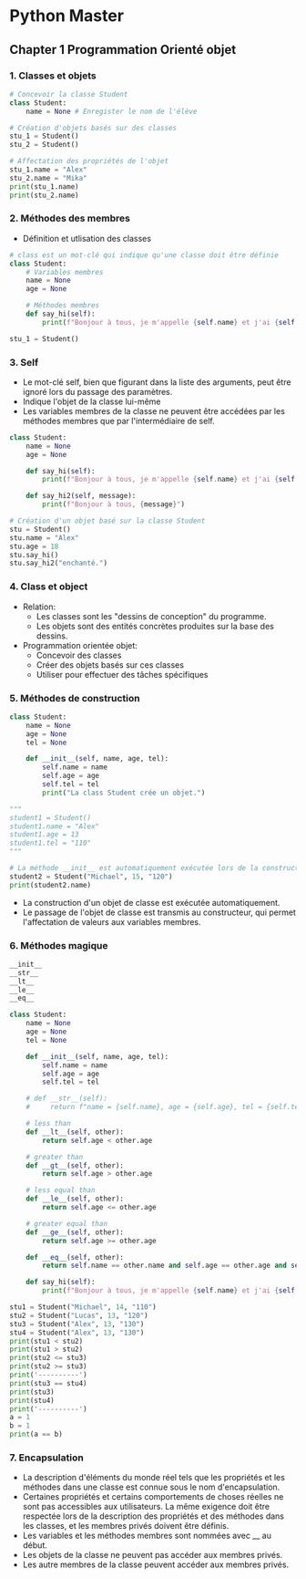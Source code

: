 # Python Master

## Chapter 1 Programmation Orienté objet
### 1. Classes et objets
```python
# Concevoir la classe Student
class Student:
    name = None # Enregister le nom de l'élève

# Création d'objets basés sur des classes
stu_1 = Student()
stu_2 = Student()

# Affectation des propriétés de l'objet
stu_1.name = "Alex"
stu_2.name = "Mika"
print(stu_1.name)
print(stu_2.name)
```
### 2. Méthodes des membres
 - Définition et utlisation des classes
```python
# class est un mot-clé qui indique qu'une classe doit être définie
class Student:
    # Variables membres
    name = None
    age = None

    # Méthodes membres
    def say_hi(self):
        print(f"Bonjour à tous, je m'appelle {self.name} et j'ai {self.age} ans.")

stu_1 = Student()
```
### 3. Self
 - Le mot-clé self, bien que figurant dans la liste des arguments, peut être ignoré lors du passage des paramètres.
 - Indique l'objet de la classe lui-même
 - Les variables membres de la classe ne peuvent être accédées par les méthodes membres que par l'intermédiaire de self.
```python
class Student:
    name = None
    age = None

    def say_hi(self):
        print(f"Bonjour à tous, je m'appelle {self.name} et j'ai {self.age} ans.")

    def say_hi2(self, message):
        print(f"Bonjour à tous, {message}")

# Création d'un objet basé sur la classe Student
stu = Student()
stu.name = "Alex"
stu.age = 18
stu.say_hi()
stu.say_hi2("enchanté.")
```
### 4. Class et object
 - Relation:
   - Les classes sont les "dessins de conception" du programme.
   - Les objets sont des entités concrètes produites sur la base des dessins.
 - Programmation orientée objet:
   - Concevoir des classes
   - Créer des objets basés sur ces classes
   - Utiliser pour effectuer des tâches spécifiques
### 5. Méthodes de construction
```python
class Student:
    name = None
    age = None
    tel = None

    def __init__(self, name, age, tel):
        self.name = name
        self.age = age
        self.tel = tel
        print("La class Student crée un objet.")

"""
student1 = Student()
student1.name = "Alex"
student1.age = 13
student1.tel = "110"
"""

# La méthode __init__ est automatiquement exécutée lors de la construction de la classe
student2 = Student("Michael", 15, "120")
print(student2.name)
```
 - La construction d'un objet de classe est exécutée automatiquement.
 - Le passage de l'objet de classe est transmis au constructeur, qui permet l'affectation de valeurs aux variables membres.
### 6. Méthodes magique
```bash
__init__
__str__
__lt__
__le__
__eq__
```
```python
class Student:
    name = None
    age = None
    tel = None

    def __init__(self, name, age, tel):
        self.name = name
        self.age = age
        self.tel = tel

    # def __str__(self):
    #     return f"name = {self.name}, age = {self.age}, tel = {self.tel}"

    # less than
    def __lt__(self, other):
        return self.age < other.age

    # greater than
    def __gt__(self, other):
        return self.age > other.age

    # less equal than
    def __le__(self, other):
        return self.age <= other.age

    # greater equal than
    def __ge__(self, other):
        return self.age >= other.age

    def __eq__(self, other):
        return self.name == other.name and self.age == other.age and self.tel == other.tel

    def say_hi(self):
        print(f"Bonjour à tous, je m'appelle {self.name} et j'ai {self.age} ans.")

stu1 = Student("Michael", 14, "110")
stu2 = Student("Lucas", 13, "120")
stu3 = Student("Alex", 13, "130")
stu4 = Student("Alex", 13, "130")
print(stu1 < stu2)
print(stu1 > stu2)
print(stu2 <= stu3)
print(stu2 >= stu3)
print('----------')
print(stu3 == stu4)
print(stu3)
print(stu4)
print('----------')
a = 1
b = 1
print(a == b)
```
### 7. Encapsulation
 - La description d'éléments du monde réel tels que les propriétés et les méthodes dans une classe est connue sous le nom d'encapsulation.
 - Certaines propriétés et certains comportements de choses réelles ne sont pas accessibles aux utilisateurs. La même exigence doit être respectée lors de la description des propriétés et des méthodes dans les classes, et les membres privés doivent être définis.
 - Les variables et les méthodes membres sont nommées avec __ au début.
 - Les objets de la classe ne peuvent pas accéder aux membres privés.
 - Les autre membres de la classe peuvent accéder aux membres privés.

